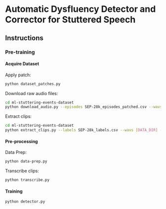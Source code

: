 # Automatic Dysfluency Detector and Corrector for Stuttered Speech

## Instructions

### Pre-training

#### Acquire Dataset

Apply patch:

```bash
python dataset_patches.py
```

Download raw audio files:

```bash
cd ml-stuttering-events-dataset
python download_audio.py --episodes SEP-28k_episodes_patched.csv --wavs [WAV_DIR]
```

Extract clips:

```bash
cd ml-stuttering-events-dataset
python extract_clips.py --labels SEP-28k_labels.csv --wavs [DATA_DIR] --clips [CLIP_DIR]
```

#### Pre-processing

Data Prep:

```bash
python data-prep.py
```

Transcribe clips:

```bash
python transcribe.py
```

#### Training

```bash
python detector.py
```